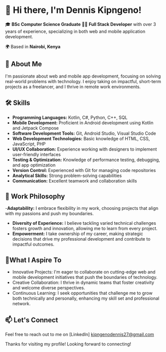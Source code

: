 # 👋 Hi there, I'm Dennis Kipngeno!

🎓 **BSc Computer Science Graduate** 
👨‍💻 **Full Stack Developer** with over 3 years of experience, specializing in both web and mobile application development. 

🌍 Based in **Nairobi, Kenya**  

## 🚀 About Me
I'm passionate about web and mobile app development, focusing on solving real-world problems with technology. I enjoy taking on impactful, short-term projects as a freelancer, and I thrive in remote work environments.

## 🛠️ Skills
- **Programming Languages:** Kotlin, C#, Python, C++, SQL
- **Mobile Development:** Proficient in Android development using Kotlin and Jetpack Compose
- **Software Development Tools:** Git, Android Studio, Visual Studio Code
- **Web Development Technologies:** Basic knowledge of HTML, CSS, JavaScript, PHP
- **UI/UX Collaboration:** Experience working with designers to implement user-friendly interfaces
- **Testing & Optimization:** Knowledge of performance testing, debugging, and app optimization
- **Version Control:** Experienced with Git for managing code repositories
- **Analytical Skills:** Strong problem-solving capabilities
- **Communication:** Excellent teamwork and collaboration skills

## 💼 Work Philosophy
-**Adaptability:** I embrace flexibility in my work, choosing projects that align with my passions and push my boundaries.
- **Diversity of Experience:** I believe tackling varied technical challenges fosters growth and innovation, allowing me to learn from every project.
-   **Empowerment:** I take ownership of my career, making strategic decisions that drive my professional development and contribute to impactful outcomes.
## 🌱What I Aspire To
- Innovative Projects: I'm eager to collaborate on cutting-edge web and mobile development initiatives that push the boundaries of technology.
- Creative Collaboration: I thrive in dynamic teams that foster creativity and welcome diverse perspectives.
- Continuous Learning: I seek opportunities that challenge me to grow both technically and personally, enhancing my skill set and professional network.

## 📫 Let's Connect
Feel free to reach out to me on [LinkedIn] kipngenodennis27@gmail.com


Thanks for visiting my profile! Looking forward to connecting!
